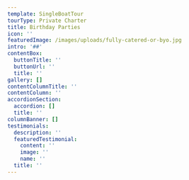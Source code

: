 ```yaml
---
template: SingleBoatTour
tourType: Private Charter
title: Birthday Parties
icon: ''
featuredImage: /images/uploads/fully-catered-or-byo.jpg
intro: '##'
contentBox:
  buttonTitle: ''
  buttonUrl: ''
  title: ''
gallery: []
contentColumnTitle: ''
contentColumn: ''
accordionSection:
  accordion: []
  title: ''
columnBanner: []
testimonials:
  description: ''
  featuredTestimonial:
    content: ''
    image: ''
    name: ''
  title: ''
---
```


